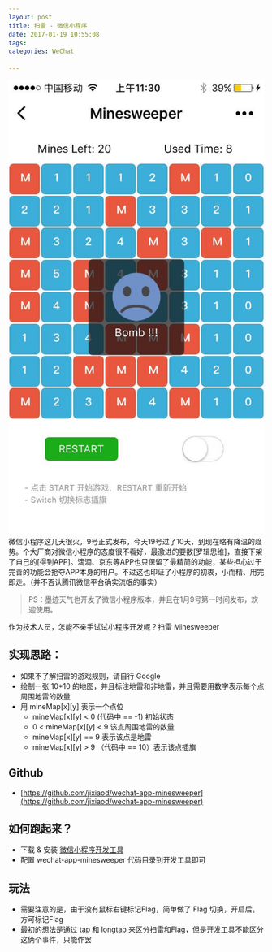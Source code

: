 ```yaml
---
layout: post
title: 扫雷 - 微信小程序
date: 2017-01-19 10:55:08
tags:
categories: WeChat

---
```


![](/assets/images/post/wechat-minesweeper.jpeg)
微信小程序这几天很火，9号正式发布，今天19号过了10天，到现在略有降温的趋势。个大厂商对微信小程序的态度很不看好，最激进的要数[罗辑思维]，直接下架了自己的[得到APP]。滴滴、京东等APP也只保留了最精简的功能，某些担心过于完善的功能会抢夺APP本身的用户。不过这也印证了小程序的初衷，小而精、用完即走。（并不否认腾讯微信平台确实流氓的事实）

>PS：墨迹天气也开发了微信小程序版本，并且在1月9号第一时间发布，欢迎使用。

作为技术人员，怎能不亲手试试小程序开发呢？扫雷 Minesweeper

## 实现思路：

* 如果不了解扫雷的游戏规则，请自行 Google
* 绘制一张 10*10 的地图，并且标注地雷和非地雷，并且需要用数字表示每个点周围地雷的数量
* 用 mineMap[x][y] 表示一个点位
    * mineMap[x][y] < 0 (代码中 == -1) 初始状态
    * 0 < mineMap[x][y] < 9 该点周围地雷的数量
    * mineMap[x][y] == 9 表示该点是地雷
    * mineMap[x][y] > 9 （代码中 == 10）表示该点插旗

## Github 
* [https://github.com/jixiaod/wechat-app-minesweeper](https://github.com/jixiaod/wechat-app-minesweeper)

## 如何跑起来？
* 下载 & 安装 [微信小程序开发工具](https://mp.weixin.qq.com/debug/wxadoc/dev/devtools/download.html) 
* 配置 wechat-app-minesweeper 代码目录到开发工具即可

## 玩法
* 需要注意的是，由于没有鼠标右键标记Flag，简单做了 Flag 切换，开启后，方可标记Flag
* 最初的想法是通过 tap 和 longtap 来区分扫雷和Flag，但是开发工具不能区分这俩个事件，只能作罢



